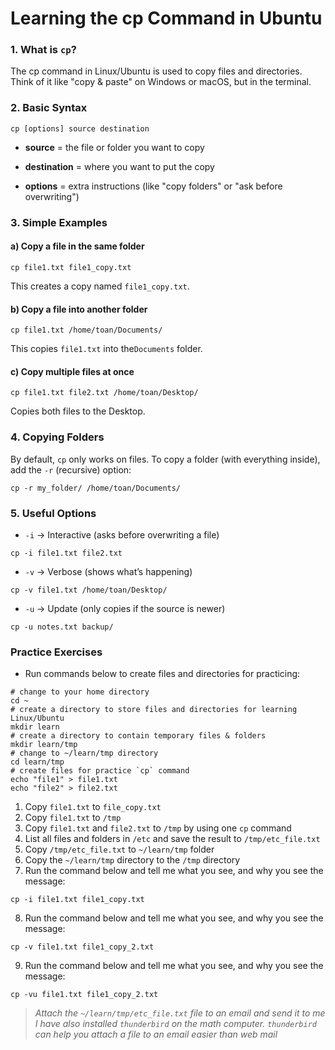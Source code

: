# Learning the cp Command in Ubuntu
### 1. What is `cp`?
The cp command in Linux/Ubuntu is used to copy files and directories.
Think of it like "copy & paste" on Windows or macOS, but in the terminal.
### 2. Basic Syntax
```
cp [options] source destination
```
- **source** = the file or folder you want to copy

- **destination** = where you want to put the copy

- **options** = extra instructions (like "copy folders" or "ask before overwriting")
### 3. Simple Examples
#### a) Copy a file in the same folder
```
cp file1.txt file1_copy.txt
```
This creates a copy named `file1_copy.txt`.
#### b) Copy a file into another folder
```
cp file1.txt /home/toan/Documents/
```
This copies `file1.txt` into the`Documents` folder.
#### c) Copy multiple files at once
```
cp file1.txt file2.txt /home/toan/Desktop/
```
Copies both files to the Desktop.
### 4. Copying Folders
By default, `cp` only works on files.
To copy a folder (with everything inside), add the `-r` (recursive) option:
```
cp -r my_folder/ /home/toan/Documents/
```
### 5. Useful Options
- `-i` → Interactive (asks before overwriting a file)
```
cp -i file1.txt file2.txt
```
- `-v` → Verbose (shows what’s happening)
```
cp -v file1.txt /home/toan/Desktop/
```
- `-u` → Update (only copies if the source is newer)
```
cp -u notes.txt backup/
```
### Practice Exercises
- Run commands below to create files and directories for practicing:
```
# change to your home directory
cd ~
# create a directory to store files and directories for learning Linux/Ubuntu
mkdir learn
# create a directory to contain temporary files & folders
mkdir learn/tmp
# change to ~/learn/tmp directory
cd learn/tmp
# create files for practice `cp` command
echo "file1" > file1.txt
echo "file2" > file2.txt
```
1. Copy `file1.txt` to `file_copy.txt`
2. Copy `file1.txt` to `/tmp`
3. Copy `file1.txt` and `file2.txt` to `/tmp` by using one `cp` command
4. List all files and folders in `/etc` and save the result to `/tmp/etc_file.txt`
5. Copy `/tmp/etc_file.txt` to `~/learn/tmp` folder
6. Copy the `~/learn/tmp` directory to the `/tmp` directory
7. Run the command below and tell me what you see, and why you see the message:
```
cp -i file1.txt file1_copy.txt
```
8. Run the command below and tell me what you see, and why you see the message:
```
cp -v file1.txt file1_copy_2.txt
```
9. Run the command below and tell me what you see, and why you see the message:
```
cp -vu file1.txt file1_copy_2.txt
```
> *Attach the `~/learn/tmp/etc_file.txt` file to an email and send it to me*
> *I have also installed `thunderbird` on the math computer. `thunderbird` can help you attach a file to an email easier than web mail*
